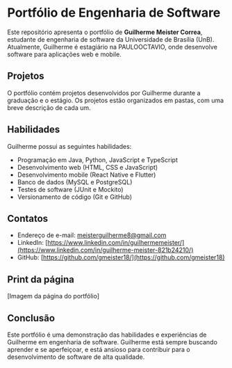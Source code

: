 # Portfólio de Engenharia de Software

Este repositório apresenta o portfólio de **Guilherme Meister Correa**, estudante de engenharia de software da Universidade de Brasília (UnB). Atualmente, Guilherme é estagiário na PAULOOCTAVIO, onde desenvolve software para aplicações web e mobile.

## Projetos

O portfólio contém projetos desenvolvidos por Guilherme durante a graduação e o estágio. Os projetos estão organizados em pastas, com uma breve descrição de cada um.

## Habilidades

Guilherme possui as seguintes habilidades:

* Programação em Java, Python, JavaScript e TypeScript
* Desenvolvimento web (HTML, CSS e JavaScript)
* Desenvolvimento mobile (React Native e Flutter)
* Banco de dados (MySQL e PostgreSQL)
* Testes de software (JUnit e Mockito)
* Versionamento de código (Git e GitHub)

## Contatos

* Endereço de e-mail: meisterguilherme8@gmail.com
* LinkedIn: [https://www.linkedin.com/in/guilhermemeister/](https://www.linkedin.com/in/guilherme-meister-821b24210/)
* GitHub: [https://github.com/gmeister18/](https://github.com/gmeister18)

## Print da página

[Imagem da página do portfólio]

## Conclusão

Este portfólio é uma demonstração das habilidades e experiências de Guilherme em engenharia de software. Guilherme está sempre buscando aprender e se aperfeiçoar, e está ansioso para contribuir para o desenvolvimento de software de alta qualidade.

